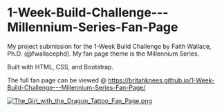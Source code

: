 # 1-Week-Build-Challenge---Millennium-Series-Fan-Page
My project submission for the 1-Week Build Challenge by Faith Wallace, Ph.D. (@fwallacephd). My fan page theme is the Millennium Series.

Built with HTML, CSS, and Bootstrap.

The full fan page can be viewed @ https://britahknees.github.io/1-Week-Build-Challenge---Millennium-Series-Fan-Page/


[![The_Girl_with_the_Dragon_Tattoo_Fan_Page.png](https://s1.postimg.org/454roqx1bz/The_Girl_with_the_Dragon_Tattoo_Fan_Page.png)](https://postimg.org/image/9d02bqq1a3/)
